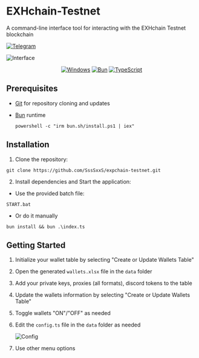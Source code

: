 # EXHchain-Testnet

A command-line interface tool for interacting with the EXHchain Testnet blockchain

[![Telegram](https://img.shields.io/badge/Telegram-26A5E4?logo=telegram&logoColor=fff&style=flat-square)](https://t.me/yofomo)

![Interface](https://i.postimg.cc/8zM4YnL7/Screenshot-2025-03-01-161728.png)

<div align="center">

[![Windows](https://custom-icon-badges.demolab.com/badge/Windows-0078D6?logo=windows11&logoColor=white)](#) [![Bun](https://img.shields.io/badge/Bun-000?logo=bun&logoColor=fff)](https://bun.sh/) [![TypeScript](https://img.shields.io/badge/TypeScript-3178C6?logo=typescript&logoColor=fff)](#)

</div>

## Prerequisites

- [Git](https://git-scm.com/downloads) for repository cloning and updates

- [Bun](https://bun.sh/) runtime

  ```
  powershell -c "irm bun.sh/install.ps1 | iex"
  ```

## Installation

1. Clone the repository:

```
git clone https://github.com/SssSxxS/expchain-testnet.git
```

2. Install dependencies and Start the application:

- Use the provided batch file:

```
START.bat
```

- Or do it manually

```
bun install && bun .\index.ts
```

## Getting Started

1. Initialize your wallet table by selecting "Create or Update Wallets Table"
2. Open the generated `wallets.xlsx` file in the `data` folder
3. Add your private keys, proxies (all formats), discord tokens to the table
4. Update the wallets information by selecting "Create or Update Wallets Table"
5. Toggle wallets "ON"/"OFF" as needed
6. Edit the `config.ts` file in the `data` folder as needed

   ![Config](https://i.postimg.cc/yNnm4qx8/Screenshot-2025-03-01-161934.png)

7. Use other menu options

